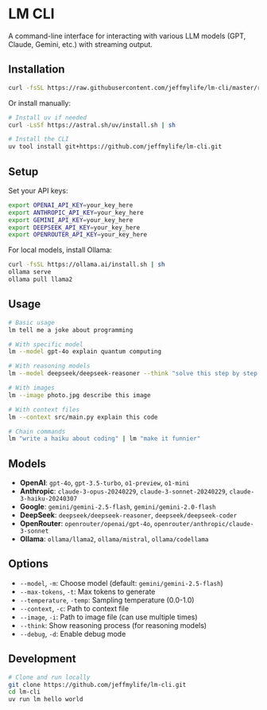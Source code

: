 # LM CLI

A command-line interface for interacting with various LLM models (GPT, Claude, Gemini, etc.) with streaming output.

## Installation

```bash
curl -fsSL https://raw.githubusercontent.com/jeffmylife/lm-cli/master/reinstall.sh | bash
```

Or install manually:
```bash
# Install uv if needed
curl -LsSf https://astral.sh/uv/install.sh | sh

# Install the CLI
uv tool install git+https://github.com/jeffmylife/lm-cli.git
```

## Setup

Set your API keys:
```bash
export OPENAI_API_KEY=your_key_here
export ANTHROPIC_API_KEY=your_key_here
export GEMINI_API_KEY=your_key_here
export DEEPSEEK_API_KEY=your_key_here
export OPENROUTER_API_KEY=your_key_here
```

For local models, install Ollama:
```bash
curl -fsSL https://ollama.ai/install.sh | sh
ollama serve
ollama pull llama2
```

## Usage

```bash
# Basic usage
lm tell me a joke about programming

# With specific model
lm --model gpt-4o explain quantum computing

# With reasoning models
lm --model deepseek/deepseek-reasoner --think "solve this step by step: 2+2*3"

# With images
lm --image photo.jpg describe this image

# With context files
lm --context src/main.py explain this code

# Chain commands
lm "write a haiku about coding" | lm "make it funnier"
```

## Models

- **OpenAI**: `gpt-4o`, `gpt-3.5-turbo`, `o1-preview`, `o1-mini`
- **Anthropic**: `claude-3-opus-20240229`, `claude-3-sonnet-20240229`, `claude-3-haiku-20240307`
- **Google**: `gemini/gemini-2.5-flash`, `gemini/gemini-2.0-flash`
- **DeepSeek**: `deepseek/deepseek-reasoner`, `deepseek/deepseek-coder`
- **OpenRouter**: `openrouter/openai/gpt-4o`, `openrouter/anthropic/claude-3-sonnet`
- **Ollama**: `ollama/llama2`, `ollama/mistral`, `ollama/codellama`

## Options

- `--model`, `-m`: Choose model (default: `gemini/gemini-2.5-flash`)
- `--max-tokens`, `-t`: Max tokens to generate
- `--temperature`, `-temp`: Sampling temperature (0.0-1.0)
- `--context`, `-c`: Path to context file
- `--image`, `-i`: Path to image file (can use multiple times)
- `--think`: Show reasoning process (for reasoning models)
- `--debug`, `-d`: Enable debug mode

## Development

```bash
# Clone and run locally
git clone https://github.com/jeffmylife/lm-cli.git
cd lm-cli
uv run lm hello world
```